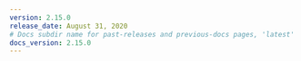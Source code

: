 ```yaml
---
version: 2.15.0
release_date: August 31, 2020
# Docs subdir name for past-releases and previous-docs pages, 'latest' is always used on the main download page.
docs_version: 2.15.0
---
```

